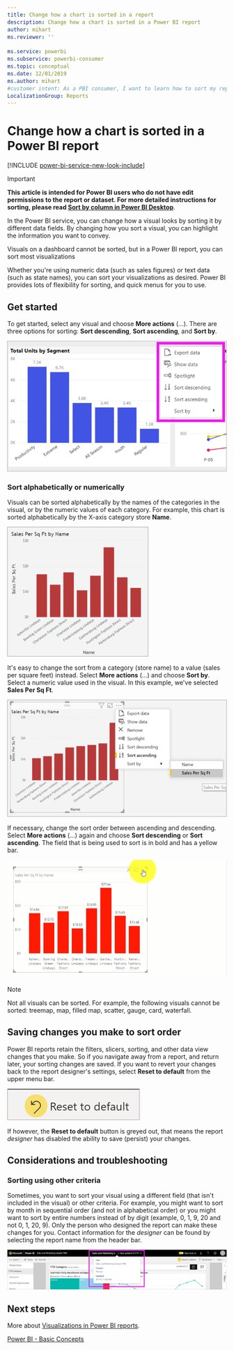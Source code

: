 ```yaml
---
title: Change how a chart is sorted in a report
description: Change how a chart is sorted in a Power BI report
author: mihart
ms.reviewer: ''

ms.service: powerbi
ms.subservice: powerbi-consumer
ms.topic: conceptual
ms.date: 12/01/2019
ms.author: mihart
#customer intent: As a PBI consumer, I want to learn how to sort my report visuals so that they look the way I like and are easier to interpret. 
LocalizationGroup: Reports
---
```


# Change how a chart is sorted in a Power BI report



[!INCLUDE [power-bi-service-new-look-include](../includes/power-bi-service-new-look-include.md)]


> [!IMPORTANT]
> **This article is intended for Power BI users who do not have edit permissions to the report or dataset. For more detailed instructions for sorting, please read [Sort by column in Power BI Desktop](../desktop-sort-by-column.md)**.

In the Power BI service, you can change how a visual looks by sorting it by different data fields. By changing how you sort a visual, you can highlight the information you want to convey.

Visuals on a dashboard cannot be sorted, but in a Power BI report, you can sort most visualizations 

Whether you're using numeric data (such as sales figures) or text data (such as state names), you can sort your visualizations as desired. Power BI provides lots of flexibility for sorting, and quick menus for you to use. 

## Get started

To get started, select any visual and choose **More actions** (...).  There are three options for sorting: **Sort descending**, **Sort ascending**, and **Sort by**. 
    

![bar chart sorted alpha by X axis](media/end-user-change-sort/power-bi-more-actions.png)

### Sort alphabetically or numerically

Visuals can be sorted alphabetically by the names of the categories in the visual, or by the numeric values of each category. For example, this chart is sorted alphabetically by the X-axis category store **Name**.

![bar chart sorted alpha by X axis](media/end-user-change-sort/powerbi-sort-category.png)

It's easy to change the sort from a category (store name) to a value (sales per square feet) instead. Select **More actions** (...) and choose **Sort by**. Select a numeric value used in the visual.  In this example, we've selected **Sales Per Sq Ft**.

![Screenshot showing selecting sort by and then a value](media/end-user-change-sort/power-bi-sort-value.png)

If necessary, change the sort order between ascending and descending.  Select **More actions** (...) again and choose **Sort descending** or **Sort ascending**. The field that is being used to sort is in bold and has a yellow bar.

   ![video showing selecting sort by and then ascending, descending](media/end-user-change-sort/sort.gif)

> [!NOTE]
> Not all visuals can be sorted. For example, the following visuals cannot be sorted: treemap, map, filled map, scatter, gauge, card, waterfall.

## Saving changes you make to sort order
Power BI reports retain the filters, slicers, sorting, and other data view changes that you make. So if you navigate away from a report, and return later, your sorting changes are saved.  If you want to revert your changes back to the report designer's settings, select **Reset to default** from the upper menu bar. 

![persistent sorting](media/end-user-change-sort/power-bi-reset.png)

If however, the **Reset to default** button is greyed out, that means the report *designer* has disabled the ability to save (persist) your changes.

<a name="other"></a>
## Considerations and troubleshooting

### Sorting using other criteria
Sometimes, you want to sort your visual using a different field (that isn't included in the visual) or other criteria.  For example, you might want
to sort by month in sequential order (and not in alphabetical order) or you might
want to sort by entire numbers instead of by digit (example, 0, 1, 9, 20 and not 0, 1, 20, 9).  Only the person who designed the report can make these changes for you. Contact information for the *designer* can be found by selecting the report name from the header bar.

![Dropdown showing contact information](media/end-user-change-sort/power-bi-contact.png)

## Next steps
More about [Visualizations in Power BI reports](end-user-visualizations.md).

[Power BI - Basic Concepts](end-user-basic-concepts.md)
